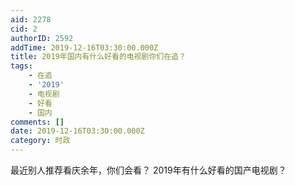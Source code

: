 ```yaml
---
aid: 2278
cid: 2
authorID: 2592
addTime: 2019-12-16T03:30:00.000Z
title: 2019年国内有什么好看的电视剧你们在追？
tags:
    - 在追
    - '2019'
    - 电视剧
    - 好看
    - 国内
comments: []
date: 2019-12-16T03:30:00.000Z
category: 时政
---
```


最近别人推荐看庆余年，你们会看？ 2019年有什么好看的国产电视剧？
